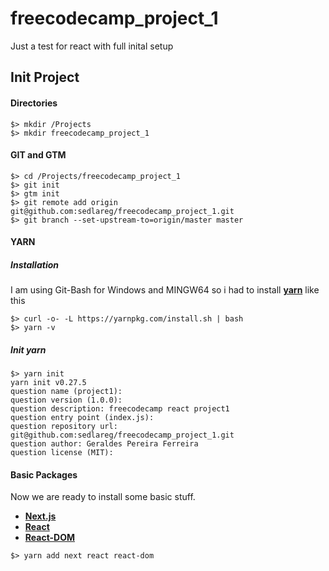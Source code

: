 # freecodecamp_project_1
Just a test for react with full inital setup
## Init Project

#### Directories
```
$> mkdir /Projects
$> mkdir freecodecamp_project_1
```
#### GIT and GTM
```
$> cd /Projects/freecodecamp_project_1
$> git init
$> gtm init
$> git remote add origin git@github.com:sedlareg/freecodecamp_project_1.git
$> git branch --set-upstream-to=origin/master master
```
#### YARN
##### Installation
I am using Git-Bash for Windows and MINGW64 so i had to install [**yarn**][1] like this
```
$> curl -o- -L https://yarnpkg.com/install.sh | bash
$> yarn -v
```
##### Init yarn
```
$> yarn init
yarn init v0.27.5
question name (project1):
question version (1.0.0):
question description: freecodecamp react project1
question entry point (index.js):
question repository url: git@github.com:sedlareg/freecodecamp_project_1.git
question author: Geraldes Pereira Ferreira
question license (MIT):
```
#### Basic Packages
Now we are ready to install some basic stuff.
* [**Next.js**][2]
* [**React**][3]
* [**React-DOM**][4]
```
$> yarn add next react react-dom
``` 
[1]: https://yarnpkg.com/en/
[2]: https://github.com/zeit/next.js/
[3]: https://facebook.github.io/react/
[4]: https://facebook.github.io/react/docs/react-dom.html